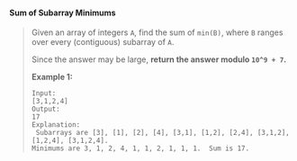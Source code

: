 #### Sum of Subarray Minimums

> Given an array of integers `A`, find the sum of `min(B)`, where `B` ranges over every \(contiguous\) subarray of `A`.
>
> Since the answer may be large, **return the answer modulo `10^9 + 7`.**
>
> **Example 1:**
>
> ```
> Input: 
> [3,1,2,4]
> Output: 
> 17
> Explanation:
>  Subarrays are [3], [1], [2], [4], [3,1], [1,2], [2,4], [3,1,2], [1,2,4], [3,1,2,4]. 
> Minimums are 3, 1, 2, 4, 1, 1, 2, 1, 1, 1.  Sum is 17.
> ```



